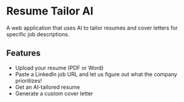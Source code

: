 # Resume Tailor AI

A web application that uses AI to tailor resumes and cover letters for specific job descriptions.

## Features
- Upload your resume (PDF or Word)
- Paste a LinkedIn job URL and let us figure out what the company prioritizes!
- Get an AI-tailored resume
- Generate a custom cover letter
